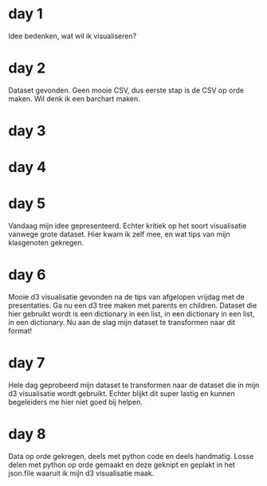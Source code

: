 # day 1
Idee bedenken, wat wil ik visualiseren?

# day 2
Dataset gevonden. Geen mooie CSV, dus eerste stap is de CSV op orde maken. Wil denk ik een barchart maken. 

# day 3

# day 4

# day 5
Vandaag mijn idee gepresenteerd. Echter kritiek op het soort visualisatie vanwege grote dataset. Hier kwam ik zelf mee, en wat tips van mijn klasgenoten gekregen.

# day 6
Mooie d3 visualisatie gevonden na de tips van afgelopen vrijdag met de presentaties. Ga nu een d3 tree maken met parents en children. Dataset die hier gebruikt wordt is een dictionary in een list, in een dictionary in een list, in een dictionary. Nu aan de slag mijn dataset te transformen naar dit format!

# day 7
Hele dag geprobeerd mijn dataset te transformen naar de dataset die in mijn d3 visualisatie wordt gebruikt. Echter blijkt dit super lastig en kunnen begeleiders me hier niet goed bij helpen.

# day 8
Data op orde gekregen, deels met python code en deels handmatig. Losse delen met python op orde gemaakt en deze geknipt en geplakt in het json.file waaruit ik mijn d3 visualisatie maak.
